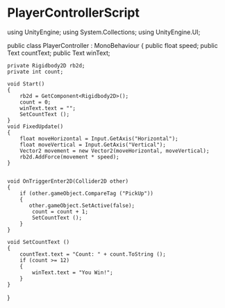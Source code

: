 # PlayerControllerScript

using UnityEngine;
using System.Collections;
using UnityEngine.UI;

public class PlayerController : MonoBehaviour
{
    public float speed;
    public Text countText;
    public Text winText;

    private Rigidbody2D rb2d;
    private int count;

    void Start()
    {
        rb2d = GetComponent<Rigidbody2D>();
        count = 0;
        winText.text = "";
        SetCountText ();
    }
    void FixedUpdate()
    {
        float moveHorizontal = Input.GetAxis("Horizontal");
        float moveVertical = Input.GetAxis("Vertical");
        Vector2 movement = new Vector2(moveHorizontal, moveVertical);
        rb2d.AddForce(movement * speed);
    }

    
    void OnTriggerEnter2D(Collider2D other)
    {
        if (other.gameObject.CompareTag ("PickUp"))
        {
           other.gameObject.SetActive(false);
            count = count + 1;
            SetCountText ();
        }
    }

    void SetCountText ()
    {
        countText.text = "Count: " + count.ToString ();
        if (count >= 12)
        {
            winText.text = "You Win!";
        }
    }
}
